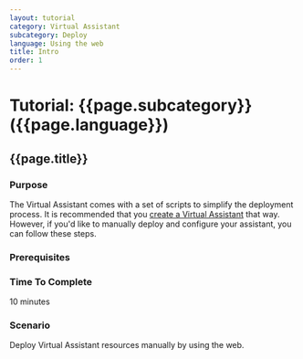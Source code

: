 ```yaml
---
layout: tutorial
category: Virtual Assistant
subcategory: Deploy
language: Using the web
title: Intro
order: 1
---
```


# Tutorial: {{page.subcategory}} ({{page.language}})
## {{page.title}}

### Purpose
The Virtual Assistant comes with a set of scripts to simplify the deployment process. It is recommended that you [create a Virtual Assistant]({{site.baseurl}}/virtual-assistant/tutorials/create-assistant/csharp/1-intro) that way. However, if you'd like to manually deploy and configure your assistant, you can follow these steps.

### Prerequisites

### Time To Complete
10 minutes

### Scenario

Deploy Virtual Assistant resources manually by using the web.